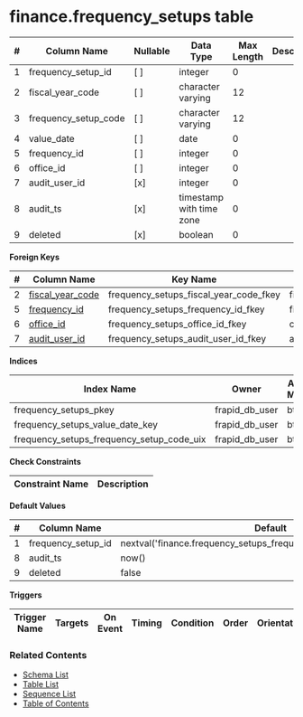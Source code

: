 # finance.frequency_setups table



| # | Column Name | Nullable | Data Type | Max Length | Description |
| --- | --- | --- | --- | --- | --- |
| 1 | frequency_setup_id | [ ] | integer | 0 |  |
| 2 | fiscal_year_code | [ ] | character varying | 12 |  |
| 3 | frequency_setup_code | [ ] | character varying | 12 |  |
| 4 | value_date | [ ] | date | 0 |  |
| 5 | frequency_id | [ ] | integer | 0 |  |
| 6 | office_id | [ ] | integer | 0 |  |
| 7 | audit_user_id | [x] | integer | 0 |  |
| 8 | audit_ts | [x] | timestamp with time zone | 0 |  |
| 9 | deleted | [x] | boolean | 0 |  |



**Foreign Keys**

| # | Column Name | Key Name | References |
| --- | --- | --- | --- |
| 2 | [fiscal_year_code](../finance/fiscal_year.md) | frequency_setups_fiscal_year_code_fkey | finance.fiscal_year.fiscal_year_code |
| 5 | [frequency_id](../finance/frequencies.md) | frequency_setups_frequency_id_fkey | finance.frequencies.frequency_id |
| 6 | [office_id](../core/offices.md) | frequency_setups_office_id_fkey | core.offices.office_id |
| 7 | [audit_user_id](../account/users.md) | frequency_setups_audit_user_id_fkey | account.users.user_id |



**Indices**

| Index Name | Owner | Access Method | Definition | Description |
| --- | --- | --- | --- | --- |
| frequency_setups_pkey | frapid_db_user | btree | frequency_setup_id |  |
| frequency_setups_value_date_key | frapid_db_user | btree | value_date |  |
| frequency_setups_frequency_setup_code_uix | frapid_db_user | btree | upper(frequency_setup_code::text) |  |



**Check Constraints**

| Constraint Name | Description |
| --- | --- |



**Default Values**

| # | Column Name | Default |
| --- | --- | --- |
| 1 | frequency_setup_id | nextval('finance.frequency_setups_frequency_setup_id_seq'::regclass) |
| 8 | audit_ts | now() |
| 9 | deleted | false |


**Triggers**

| Trigger Name | Targets | On Event | Timing | Condition | Order | Orientation | Description |
| --- | --- | --- | --- | --- | --- | --- | --- |


### Related Contents
* [Schema List](../../schemas.md)
* [Table List](../../tables.md)
* [Sequence List](../../sequences.md)
* [Table of Contents](../../README.md)
